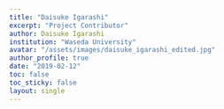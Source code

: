 ```yaml
---
title: "Daisuke Igarashi"
excerpt: "Project Contributor"
author: Daisuke Igarashi
institution: "Waseda University"
avatar: "/assets/images/daisuke_igarashi_edited.jpg"
author_profile: true
date: "2019-02-12"
toc: false
toc_sticky: false
layout: single
---
```

